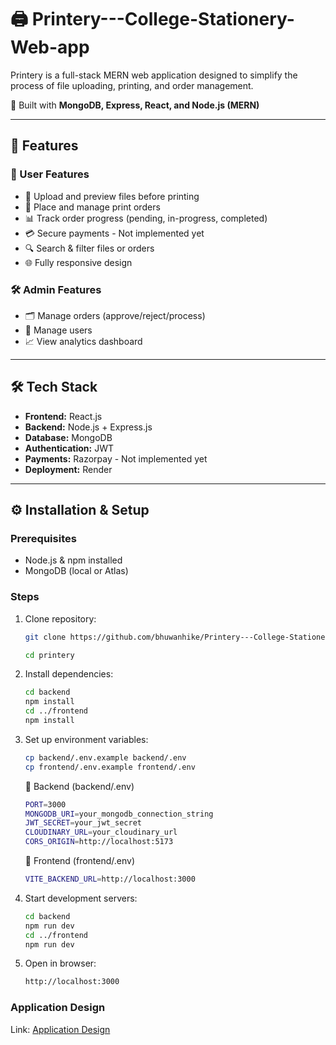 # 🖨️ Printery---College-Stationery-Web-app

Printery is a full-stack MERN web application designed to simplify the process of file uploading, printing, and order management.

🚀 Built with **MongoDB, Express, React, and Node.js (MERN)**

---

## 📌 Features

### 👤 User Features

- 📂 Upload and preview files before printing
- 🛒 Place and manage print orders
- 📊 Track order progress (pending, in-progress, completed)
- 💳 Secure payments - Not implemented yet
- 🔍 Search & filter files or orders
- 🌐 Fully responsive design

### 🛠️ Admin Features

- 🗂️ Manage orders (approve/reject/process)
- 👥 Manage users
- 📈 View analytics dashboard

---

## 🛠️ Tech Stack

- **Frontend:** React.js
- **Backend:** Node.js + Express.js
- **Database:** MongoDB
- **Authentication:** JWT
- **Payments:** Razorpay - Not implemented yet
- **Deployment:** Render

---

## ⚙️ Installation & Setup

### Prerequisites

- Node.js & npm installed
- MongoDB (local or Atlas)

### Steps

1. Clone repository:

   ```bash
   git clone https://github.com/bhuwanhike/Printery---College-Stationery-Web-app.git

   cd printery

   ```

2. Install dependencies:

   ```bash
   cd backend
   npm install
   cd ../frontend
   npm install
   ```

3. Set up environment variables:

   ```bash
   cp backend/.env.example backend/.env
   cp frontend/.env.example frontend/.env

   ```

   🔹 Backend (backend/.env)

   ```bash
   PORT=3000
   MONGODB_URI=your_mongodb_connection_string
   JWT_SECRET=your_jwt_secret
   CLOUDINARY_URL=your_cloudinary_url
   CORS_ORIGIN=http://localhost:5173
   ```

   🔹 Frontend (frontend/.env)

   ```bash
   VITE_BACKEND_URL=http://localhost:3000
   ```

4. Start development servers:

   ```bash
   cd backend
   npm run dev
   cd ../frontend
   npm run dev
   ```

5. Open in browser:
   ```bash
   http://localhost:3000
   ```

### Application Design

Link: [Application Design](https://www.tldraw.com/f/X_n84zxaelzDrMWwGjgMw?d=v-344.3805.3288.2064.SnCXnuL1MEZNoV5d5MZV5)
